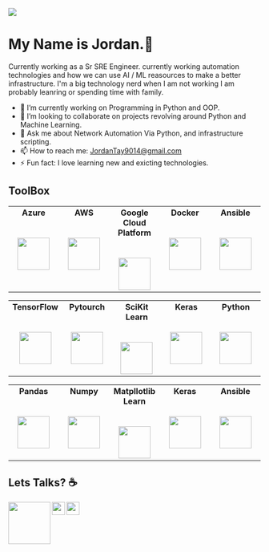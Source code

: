 <p>
  <img src="https://media2.giphy.com/media/l2Jhu9OrGRImXT4Kk/200w.gif?cid=ecf05e472li05dtxtd9lj36514efbduyli6d041dc5l9wig3&rid=200w.gif"></p>

# My Name is Jordan.👋

Currently working as a Sr SRE Engineer. currently working automation technologies and how we can use AI / ML reasources to make a better infrastructure. I'm a big technology nerd when I am not working I am probably leanring or spending time with family.

- 🔭 I’m currently working on Programming in Python and OOP.
- 👯 I’m looking to collaborate on projects revolving around Python and Machine Learning.
- 💬 Ask me about Network Automation Via Python, and infrastructure scripting.
- 📫 How to reach me: JordanTay9014@gmail.com
- ⚡ Fun fact: I love learning new and exicting technologies.

## ToolBox

<table>
  <tbody>
    <tr valign="top">
      <td width="20%" align="center">
        <span><strong>Azure</strong></span><br><br><br>
        <img height="64px" src="https://cdn.svgporn.com/logos/azure.svg">
      </td>
      <td width="20%" align="center">
        <span><strong>AWS</strong></span><br><br><br>
        <img height="64px" src="https://cdn.svgporn.com/logos/aws.svg">
      </td>
      <td width="20%" align="center">
        <span><strong>Google Cloud Platform</strong></span><br><br><br>
        <img height="64px" src="https://cdn.svgporn.com/logos/google-cloud-platform.svg">
      </td>
      <td width="20%" align="center">
        <span><strong>Docker</strong></span><br><br><br>
        <img height="64px" src="https://cdn.svgporn.com/logos/docker-icon.svg">
      </td>
      <td width="20%" align="center">
        <span><strong>Ansible</strong></span><br><br><br>
        <img height="64px" src="https://cdn.svgporn.com/logos/ansible.svg">
      </td>
      </tbody>
</table>
<table>
  <tbody>
    <tr valign="top">
      <td width="20%" align="center">
        <span><strong>TensorFlow</strong></span><br><br><br>
        <img height="64px" src="https://cdn.svgporn.com/logos/tensorflow.svg">
      </td>
      <td width="20%" align="center">
        <span><strong>Pytourch</strong></span><br><br><br>
        <img height="64px" src="https://cdn.svgporn.com/logos/pytorch.svg">
      </td>
      <td width="20%" align="center">
        <span><strong>SciKit Learn</strong></span><br><br><br>
        <img height="64px" src="https://scikit-learn.org/stable/_static/scikit-learn-logo-small.png">
      </td>
      <td width="20%" align="center">
        <span><strong>Keras</strong></span><br><br><br>
        <img height="64px" src="https://keras.io/img/logo.png">
      </td>
      <td width="20%" align="center">
        <span><strong>Python</strong></span><br><br><br>
        <img height="64px" src="https://cdn.svgporn.com/logos/python.svg">
      </td>
      </tbody>
</table>
<table>
  <tbody>
    <tr valign="top">
      <td width="20%" align="center">
        <span><strong>Pandas</strong></span><br><br><br>
        <img height="64px" src="https://pandas.pydata.org/pandas-docs/version/1.0.5/_static/pandas.svg">
      </td>
      <td width="20%" align="center">
         <span><strong>Numpy</strong></span><br><br><br>
        <img height="64px" src="https://numpy.org/images/logos/numpy.svg">
      </td>
      <td width="20%" align="center">
        <span><strong>Matpllotlib Learn</strong></span><br><br><br>
        <img height="64px" src="https://external-content.duckduckgo.com/iu/?u=https%3A%2F%2Ftse1.mm.bing.net%2Fth%3Fid%3DOIP.TsUnqVC3T7qzlWe-1VAEkgHaHa%26pid%3DApi&f=1">
      </td>
      <td width="20%" align="center">
        <span><strong>Keras</strong></span><br><br><br>
        <img height="64px" src="https://keras.io/img/logo.png">
      </td>
      <td width="20%" align="center">
        <span><strong>Ansible</strong></span><br><br><br>
        <img height="64px" src="https://cdn.svgporn.com/logos/ansible.svg">
      </td>
      </tbody>
</table>

## Lets Talks? ☕

  <a href="https://www.linkedin.com/in/jordan-taylor-3555aba6/">
    <img align="left" width="84px" src="https://cdn.svgporn.com/logos/linkedin.svg" />
  </a>
  <a href="https://twitter.com/Just_Jordan_T">
    <img align="left" width="26px" src="https://cdn.svgporn.com/logos/twitter.svg" />
  </a>
  <a href="mailto:Jordantay9014@gmail.com">
    <img align="left" width="26px" src="https://cdn.svgporn.com/logos/google-gmail.svg" />
  </a>

<!--
**JustJordanT/JustJordanT** is a ✨ _special_ ✨ repository because its `README.md` (this file) appears on your GitHub profile.

Here are some ideas to get you started:

- 🔭 I’m currently working on ...
- 🌱 I’m currently learning ...
- 👯 I’m looking to collaborate on ...
- 🤔 I’m looking for help with ...
- 💬 Ask me about ...
- 📫 How to reach me: ...
- 😄 Pronouns: ...
- ⚡ Fun fact: ...

## Get in touch

**Twitter**: [JustJordanT](https://twitter.com/Just_Jordan_T)

**Personal Site**: [JustJordanT.com](JustJordanT.com)

**Linkedin**: [Jordan Taylor](https://www.linkedin.com/in/jordan-taylor-3555aba6/)
-->
